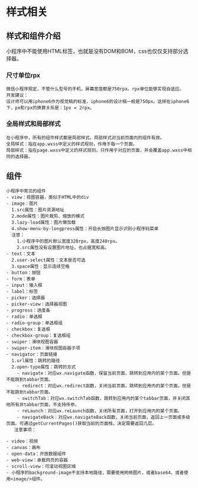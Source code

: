 # 样式相关
## 样式和组件介绍
小程序中不能使用HTML标签，也就是没有DOM和BOM，css也仅仅支持部分选择器。
### 尺寸单位rpx
    微信小程序规定，不管什么型号的手机，屏幕宽度都是750rpx。rpx单位能够实现自适应。
    开发建议：
    设计师可以用iphone6作为视觉稿的标准，iphone6的设计稿一般是750px。这样在iphone6下，px和rpx的换算关系是：1px = 2rpx。
### 全局样式和局部样式
    在小程序中，所有的组件样式都是局部样式。局部样式对当前页面内的组件有效。
    全局样式：指在app.wxss中定义的样式规则，作用于每一个页面。
    局部样式：指在page.wxss中定义的样式规则，只作用于对应的页面，并会覆盖app.wxss中相同的选择器。
## 组件
    小程序中常见的组件
    - view：视图容器，类似于HTML中的div
    - image：图片
      1.src属性：图片资源地址
      2.mode属性：图片裁剪、缩放的模式
      3.lazy-load属性：图片懒加载
      4.show-menu-by-longpress属性：开启长按图片显示识别小程序码菜单
      注意：
        1.小程序中的图片默认宽度320rpx，高度240rpx。
        2.src属性没有设置图片地址，也占据宽和高。
    - text：文本
      2.user-select属性：文本是否可选
      3.space属性：显示连续空格
    - button：按钮
    - form：表单
    - input：输入框
    - label：标签
    - picker：选择器
    - picker-view：选择器视图
    - progress：进度条
    - radio：单选框
    - radio-group：单选框组
    - checkbox：复选框
    - checkbox-group：复选框组
    - swiper：滑块视图容器
    - swiper-item：滑块视图容器子项
    - navigator：页面链接
      1.url属性：跳转的路径
      2.open-type属性：跳转的方式
        - navigate：对应wx.navigate函数，保留当前页面，跳转到应用内的某个页面。但是不能跳到tabbar页面。
        - redirect：对应wx.redirect函数，关闭当前页面，跳转到应用内的某个页面。但是不能跳到tabbar页面。
        - switchTab：对应wx.switchTab函数，跳转到应用内的某个tabbar页面，并关闭其他所有非tabbar页面，不支持传参。
        - reLaunch：对应wx.reLaunch函数，关闭所有页面，打开到应用内的某个页面。
        - navigateBack：对应wx.navigateBack函数，关闭当前页面，返回上一页面或多级页面。可通过getCurrentPages()获取当前的页面栈，决定需要返回几层。
       注意事项：
            
    - video：视频
    - canvas：画布
    - open-data：开放数据组件
    - web-view：承载网页的容器
    - scroll-view：可滚动视图区域
    - 小程序的background-image不支持本地路径，需要使用网络图片，或者base64，或者使用<image/>组件。


